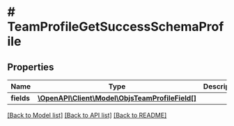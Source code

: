 # # TeamProfileGetSuccessSchemaProfile

## Properties

Name | Type | Description | Notes
------------ | ------------- | ------------- | -------------
**fields** | [**\OpenAPI\Client\Model\ObjsTeamProfileField[]**](ObjsTeamProfileField.md) |  |

[[Back to Model list]](../../README.md#models) [[Back to API list]](../../README.md#endpoints) [[Back to README]](../../README.md)
